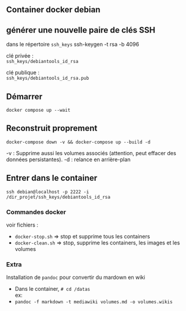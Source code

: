 ## Container docker debian 

## générer une nouvelle paire de clés SSH
dans le répertoire `ssh_keys`
ssh-keygen -t rsa -b 4096

clé privée :  
`ssh_keys/debiantools_id_rsa`

clé publique :  
`ssh_keys/debiantools_id_rsa.pub`

## Démarrer 
`docker compose up --wait`

## Reconstruit proprement
`docker-compose down -v && docker-compose up --build -d`

-v : Supprime aussi les volumes associés (attention, peut effacer des données persistantes).
-d : relance en arrière-plan

## Entrer dans le container
`ssh debian@localhost -p 2222 -i /dir_projet/ssh_keys/debiantools_id_rsa`

### Commandes docker
voir fichiers :
* `docker-stop.sh` => stop et supprime tous les containers
* `docker-clean.sh` => stop, supprime les containers, les images et les volumes

### Extra
Installation de `pandoc` pour convertir du mardown en wiki
- Dans le container, `# cd /datas`  
ex:  
- `pandoc -f markdown -t mediawiki volumes.md -o volumes.wikis`
